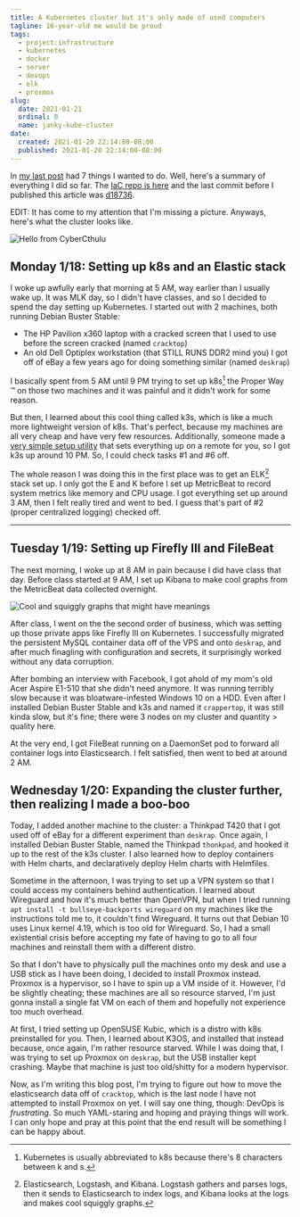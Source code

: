 ```yaml
---
title: A Kubernetes cluster but it's only made of used computers
tagline: 16-year-old me would be proud
tags:
  - project:infrastructure
  - kubernetes
  - docker
  - server
  - devops
  - elk
  - proxmox
slug:
  date: 2021-01-21
  ordinal: 0
  name: janky-kube-cluster
date:
  created: 2021-01-20 22:14:00-08:00
  published: 2021-01-20 22:14:00-08:00
---
```


In [my last post](/2021/01/18/0/selfhost/) had 7 things I wanted to do. Well,
here's a summary of everything I did so far. The
[IaC repo is here](https://github.com/astridyu/infra) and the last commit before
I published this article was
[d18736](https://github.com/astridyu/infra/tree/d18736ae4cf926c177488a07565521328ba09aee).

EDIT: It has come to my attention that I'm missing a picture. Anyways, here's
what the cluster looks like.

![Hello from CyberCthulu](./cluster.jpeg)

## Monday 1/18: Setting up k8s and an Elastic stack

I woke up awfully early that morning at 5 AM, way earlier than I usually wake
up. It was MLK day, so I didn't have classes, and so I decided to spend the day
setting up Kubernetes. I started out with 2 machines, both running Debian Buster
Stable:

- The HP Pavilion x360 laptop with a cracked screen that I used to use before
  the screen cracked (named `cracktop`)
- An old Dell Optiplex workstation (that STILL RUNS DDR2 mind you) I got off of
  eBay a few years ago for doing something similar (named `deskrap`)

I basically spent from 5 AM until 9 PM trying to set up k8s[^1] the Proper Way
:tm: on those two machines and it was painful and it didn't work for some
reason.

But then, I learned about this cool thing called k3s, which is like a much more
lightweight version of k8s. That's perfect, because my machines are all very
cheap and have very few resources. Additionally, someone made a
[very simple setup utility](https://github.com/alexellis/k3sup) that sets
everything up on a remote for you, so I got k3s up around 10 PM. So, I could
check tasks #1 and #6 off.

The whole reason I was doing this in the first place was to get an ELK[^2] stack
set up. I only got the E and K before I set up MetricBeat to record system
metrics like memory and CPU usage. I got everything set up around 3 AM, then I
felt really tired and went to bed. I guess that's part of #2 (proper centralized
logging) checked off.

---

[^1]:
    Kubernetes is usually abbreviated to k8s because there's 8 characters
    between k and s.

[^2]:
    Elasticsearch, Logstash, and Kibana. Logstash gathers and parses logs, then
    it sends to Elasticsearch to index logs, and Kibana looks at the logs and
    makes cool squiggly graphs.

## Tuesday 1/19: Setting up Firefly III and FileBeat

The next morning, I woke up at 8 AM in pain because I did have class that day.
Before class started at 9 AM, I set up Kibana to make cool graphs from the
MetricBeat data collected overnight.

![Cool and squiggly graphs that might have meanings](./kibana.png)

After class, I went on the the second order of business, which was setting up
those private apps like Firefly III on Kubernetes. I successfully migrated the
persistent MySQL container data off of the VPS and onto `deskrap`, and after
much finagling with configuration and secrets, it surprisingly worked without
any data corruption.

After bombing an interview with Facebook, I got ahold of my mom's old Acer
Aspire E1-510 that she didn't need anymore. It was running terribly slow because
it was bloatware-infested Windows 10 on a HDD. Even after I installed Debian
Buster Stable and k3s and named it `crappertop`, it was still kinda slow, but
it's fine; there were 3 nodes on my cluster and quantity > quality here.

At the very end, I got FileBeat running on a DaemonSet pod to forward all
container logs into Elasticsearch. I felt satisfied, then went to bed at around
2 AM.

## Wednesday 1/20: Expanding the cluster further, then realizing I made a boo-boo

Today, I added another machine to the cluster: a Thinkpad T420 that I got used
off of eBay for a different experiment than `deskrap`. Once again, I installed
Debian Buster Stable, named the Thinkpad `thonkpad`, and hooked it up to the
rest of the k3s cluster. I also learned how to deploy containers with Helm
charts, and declaratively deploy Helm charts with Helmfiles.

Sometime in the afternoon, I was trying to set up a VPN system so that I could
access my containers behind authentication. I learned about Wireguard and how
it's much better than OpenVPN, but when I tried running
`apt install -t bullseye-backports wireguard` on my machines like the
instructions told me to, it couldn't find Wireguard. It turns out that Debian 10
uses Linux kernel 4.19, which is too old for Wireguard. So, I had a small
existential crisis before accepting my fate of having to go to all four machines
and reinstall them with a different distro.

So that I don't have to physically pull the machines onto my desk and use a USB
stick as I have been doing, I decided to install Proxmox instead. Proxmox is a
hypervisor, so I have to spin up a VM inside of it. However, I'd be slightly
cheating; these machines are all so resource starved, I'm just gonna install a
single fat VM on each of them and hopefully not experience too much overhead.

At first, I tried setting up OpenSUSE Kubic, which is a distro with k8s
preinstalled for you. Then, I learned about K3OS, and installed that instead
because, once again, I'm rather resource starved. While I was doing that, I was
trying to set up Proxmox on `deskrap`, but the USB installer kept crashing.
Maybe that machine is just too old/shitty for a modern hypervisor.

Now, as I'm writing this blog post, I'm trying to figure out how to move the
elasticsearch data off of `cracktop`, which is the last node I have not
attempted to install Proxmox on yet. I will say one thing, though: DevOps is
_frustrating_. So much YAML-staring and hoping and praying things will work. I
can only hope and pray at this point that the end result will be something I can
be happy about.
